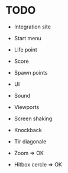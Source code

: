 TODO
====

- Integration site
- Start menu
- Life point
- Score
- Spawn points
- UI
- Sound
- Viewports
- Screen shaking
- Knockback
- Tir diagonale

- Zoom => OK
- Hitbox cercle => OK
